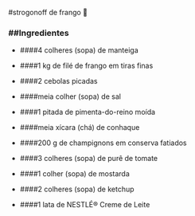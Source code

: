 #strogonoff de frango :chicken:

### ##Ingredientes

- ####4 colheres (sopa) de manteiga

- ####1 kg de filé de frango em tiras finas

- ####2 cebolas picadas

- ####meia colher (sopa) de sal

- ####1 pitada de pimenta-do-reino moída

- ####meia xícara (chá) de conhaque

- ####200 g de champignons em conserva fatiados

- ####3 colheres (sopa) de purê de tomate

- ####1 colher (sopa) de mostarda

- ####2 colheres (sopa) de ketchup

- ####1 lata de NESTLÉ® Creme de Leite

  

